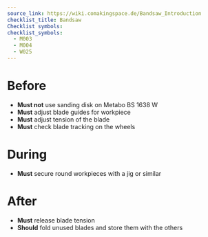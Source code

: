 ```yaml
---
source_link: https://wiki.comakingspace.de/Bandsaw_Introduction
checklist_title: Bandsaw
Checklist symbols: 
checklist_symbols: 
  - M003
  - M004
  - W025
---
```


# Before
* **Must not** use sanding disk on Metabo BS 1638 W
* **Must** adjust blade guides for workpiece
* **Must** adjust tension of the blade
* **Must** check blade tracking on the wheels

# During
* **Must** secure round workpieces with a jig or similar

# After
* **Must** release blade tension
* **Should** fold unused blades and store them with the others

